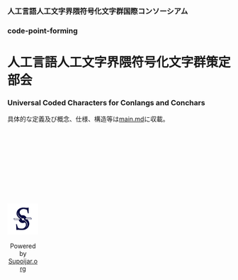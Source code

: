 ### 人工言語人工文字界隈符号化文字群国際コンソーシアム

### code-point-forming

# 人工言語人工文字界隈符号化文字群策定部会

### Universal Coded Characters for Conlangs and Conchars

具体的な定義及び概念、仕様、構造等は[main.md](./main.md)に収載。

<br /><br /><br /><br /><br /><br /><br /><br /><br />

<div style="width: 5em; text-align: center;">

![Logo of Supoijar.org](./logo.tr.supoijar.org.png)

Powered by [Supoijar.org](https://supoijar-org.github.io/t-official/)

</div>
